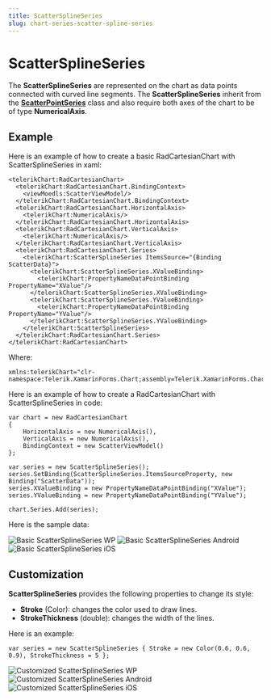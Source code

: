 ```yaml
---
title: ScatterSplineSeries
slug: chart-series-scatter-spline-series
---
```

# ScatterSplineSeries #

The **ScatterSplineSeries** are represented on the chart as data points connected with curved line segments. The **ScatterSplineSeries** inherit from the **[ScatterPointSeries]()** class and also require both axes of the chart to be of type **NumericalAxis**.

## Example ##
Here is an example of how to create a basic RadCartesianChart with ScatterSplineSeries in xaml:

	<telerikChart:RadCartesianChart>
	  <telerikChart:RadCartesianChart.BindingContext>
	    <viewMoedls:ScatterViewModel/>
	  </telerikChart:RadCartesianChart.BindingContext>
	  <telerikChart:RadCartesianChart.HorizontalAxis>
	    <telerikChart:NumericalAxis/>
	  </telerikChart:RadCartesianChart.HorizontalAxis>
	  <telerikChart:RadCartesianChart.VerticalAxis>
	    <telerikChart:NumericalAxis/>
	  </telerikChart:RadCartesianChart.VerticalAxis>
	  <telerikChart:RadCartesianChart.Series>
	    <telerikChart:ScatterSplineSeries ItemsSource="{Binding ScatterData}">
	      <telerikChart:ScatterSplineSeries.XValueBinding>
	        <telerikChart:PropertyNameDataPointBinding PropertyName="XValue"/>
	      </telerikChart:ScatterSplineSeries.XValueBinding>
	      <telerikChart:ScatterSplineSeries.YValueBinding>
	        <telerikChart:PropertyNameDataPointBinding PropertyName="YValue"/>
	      </telerikChart:ScatterSplineSeries.YValueBinding>
	    </telerikChart:ScatterSplineSeries>
	  </telerikChart:RadCartesianChart.Series>
	</telerikChart:RadCartesianChart>

Where:

	xmlns:telerikChart="clr-namespace:Telerik.XamarinForms.Chart;assembly=Telerik.XamarinForms.Chart"
Here is an example of how to create a RadCartesianChart with ScatterSplineSeries in code:

	var chart = new RadCartesianChart
	{
	    HorizontalAxis = new NumericalAxis(),
	    VerticalAxis = new NumericalAxis(),
	    BindingContext = new ScatterViewModel()
	};
	
	var series = new ScatterSplineSeries();
	series.SetBinding(ScatterSplineSeries.ItemsSourceProperty, new Binding("ScatterData"));   
	series.XValueBinding = new PropertyNameDataPointBinding("XValue");
	series.YValueBinding = new PropertyNameDataPointBinding("YValue");
	
	chart.Series.Add(series);


Here is the sample data:
	
![Basic ScatterSplineSeries WP](/images/controls/chart/series/cartesan-scatter-spline-series-basic-example-WP.png)
![Basic ScatterSplineSeries Android](/images/controls/chart/series/cartesan-scatter-spline-series-basic-example-andro.png)
![Basic ScatterSplineSeries iOS](/images/controls/chart/series/cartesan-scatter-spline-basic-example-iOS.png)
## Customization ##
**ScatterSplineSeries** provides the following properties to change its style:

- **Stroke** (Color): changes the color used to draw lines.
- **StrokeThickness** (double): changes the width of the lines.

Here is an example:

	var series = new ScatterSplineSeries { Stroke = new Color(0.6, 0.6, 0.9), StrokeThickness = 5 };

![Customized ScatterSplineSeries WP](/images/controls/chart/series/cartesan-scatter-spline-series-customization-example-WP.png)
![Customized ScatterSplineSeries Android](/images/controls/chart/series/cartesan-scatter-spline-series-customization-example-andro.png)
![Customized ScatterSplineSeries iOS](/images/controls/chart/series/cartesan-scatter-spline-customization-example-iOS.png)